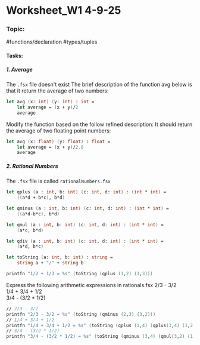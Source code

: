 # Worksheet_W1 4-9-25

### Topic: 
#functions/declaration #types/tuples 
#### Tasks:
##### 1. Average
The `.fsx` file doesn't exist
The brief description of the function avg below is that it return the average of two numbers:
``` fsharp
let avg (x: int) (y: int) : int =
	let average = (x + y)/2
	average
```
Modify the function based on the follow refined description: It should return the average of two floating point numbers:
``` fsharp
let avg (x: float) (y: float) : float =
	let average = (x + y)/2.0
	average
```
##### 2. Rational Numbers
The `.fsx` file is called `rationalNumbers.fsx`
``` fsharp
let qplus (a : int, b: int) (c: int, d: int) : (int * int) =
    ((a*d + b*c), b*d)

let qminus (a : int, b: int) (c: int, d: int) : (int * int) =
    ((a*d-b*c), b*d)

let qmul (a : int, b: int) (c: int, d: int) : (int * int) =
    (a*c, b*d)

let qdiv (a : int, b: int) (c: int, d: int) : (int * int) =
    (a*d, b*c)

let toString (a: int, b: int) : string =
    string a + "/" + string b  

printfn "1/2 + 1/3 = %s" (toString (qplus (1,2) (1,3)))
```
Express the following arithmetic expressions in rationals.fsx
2/3 - 3/2  
1/4 + 3/4 + 1/2  
3/4 - (3/2 * 1/2)
```fsharp
// 2/3 - 3/2
printfn "2/3 - 3/2 = %s" (toString (qminus (2,3) (3,2)))
// 1/4 + 3/4 + 1/2
printfn "1/4 + 3/4 + 1/2 = %s" (toString (qplus (1,4) (qplus(3,4) (1,2))))
// 3/4 - (3/2 * 1/2) 
printfn "3/4 - (3/2 * 1/2) = %s" (toString (qminus (3,4) (qmul(3,2) (1,2))))
```